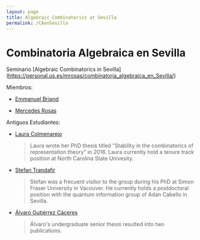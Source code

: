 ```yaml
---
layout: page
title: Algebraic Combinatorics at Sevilla
permalink: /CAenSevilla
---
```



# Combinatoria Algebraica en Sevilla


Seminario [Algebraic Combinatorics in Sevilla]
(https://personal.us.es/mrosas/combinatoria_algebraica_en_Sevilla/)


Miembros:

- [Emmanuel Briand](http://emmanuel.jean.briand.free.fr/)


- [Mercedes Rosas](https://mhrosas.github.io/)


Antiguos Estudiantes:

- [Laura Colmenarejo](https://sites.google.com/view/l-colmenarejo/home)
  > Laura wrote her PhD thesis titled "Stability in the combinatorics of representation theory" in 2016.
  > Laura currently hold a tenure track position at North Carolina State Univesity.
  
- [Stefan Trandafir](https://www.researchgate.net/profile/Stefan-Trandafir)
  > Stefan was a frecuent visitor to the group during his PhD at
  >  Simon Fraser University in Vacouver. He currently holds a
  > postdoctoral position with the quantum information group of
  >  Adan Cabello in Sevilla.
- [Álvaro Gutiérrez Cáceres](https://sites.google.com/view/gutierrez-caceres/)

  > Álvaro's undergraduate senior thesis resulted into two publications.








